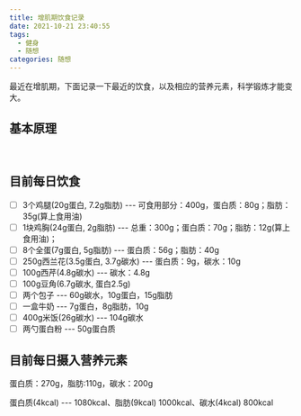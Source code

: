 ```yaml
---
title: 增肌期饮食记录
date: 2021-10-21 23:40:55
tags:   
  - 健身
  - 随想
categories: 随想
---
```


最近在增肌期，下面记录一下最近的饮食，以及相应的营养元素，科学锻炼才能变大。

<!--more-->

## 基本原理

<br/>

## 目前每日饮食

- [ ] 3个鸡腿(20g蛋白, 7.2g脂肪)  --- 可食用部分：400g，蛋白质：80g；脂肪：35g(算上食用油)
- [ ] 1块鸡胸(24g蛋白, 2g脂肪) --- 总重：300g；蛋白质：70g；脂肪：12g(算上食用油)；
- [ ] 8个全蛋(7g蛋白, 5g脂肪) --- 蛋白质：56g；脂肪：40g
- [ ] 250g西兰花(3.5g蛋白, 3.7g碳水)  --- 蛋白质：9g，碳水：10g
- [ ] 100g西芹(4.8g碳水) --- 碳水：4.8g
- [ ] 100g豆角(6.7g碳水, 蛋白2.5g)
- [ ] 两个包子 --- 60g碳水，10g蛋白，15g脂肪
- [ ] 一盒牛奶 --- 7g蛋白，8g脂肪，10g
- [ ] 400g米饭(26g碳水) ---  104g碳水
- [ ] 两勺蛋白粉 --- 50g蛋白质

## 目前每日摄入营养元素

蛋白质：270g，脂肪:110g，碳水：200g

蛋白质(4kcal) --- 1080kcal、脂肪(9kcal) 1000kcal、碳水(4kcal) 800kcal